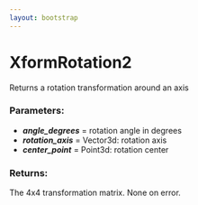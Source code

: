 ```yaml
---
layout: bootstrap
---
```


# XformRotation2

Returns a rotation transformation around an axis
          

### Parameters:

- ***angle_degrees*** = rotation angle in degrees
- ***rotation_axis*** = Vector3d: rotation axis
- ***center_point*** = Point3d: rotation center
        

### Returns:


The 4x4 transformation matrix.
None on error.
        


